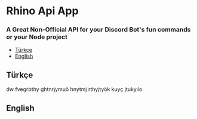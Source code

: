 # Rhino Api App
### A Great Non-Official API for your Discord Bot's fun commands or your Node project

- [Türkçe](#türkçe)
- [English](#english)

## Türkçe


dw fvegrbthy
ghtnrjymuö
hnytmj
rthyjtyök
kuyç
jtukyılo






## English
